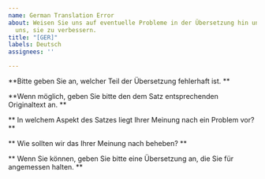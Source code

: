 ```yaml
---
name: German Translation Error
about: Weisen Sie uns auf eventuelle Probleme in der Übersetzung hin und helfen Sie
  uns, sie zu verbessern.
title: "[GER]"
labels: Deutsch
assignees: ''

---
```


**Bitte geben Sie an, welcher Teil der Übersetzung fehlerhaft ist. **

**Wenn möglich, geben Sie bitte den dem Satz entsprechenden Originaltext an. **

** In welchem Aspekt des Satzes liegt Ihrer Meinung nach ein Problem vor? **

** Wie sollten wir das Ihrer Meinung nach beheben? **

** Wenn Sie können, geben Sie bitte eine Übersetzung an, die Sie für angemessen halten. **
